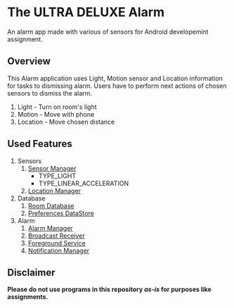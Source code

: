# The ULTRA DELUXE Alarm
An alarm app made with various of sensors for Android developemint assignment.

## Overview
This Alarm application uses Light, Motion sensor and Location information for tasks to dismissing alarm.
Users have to perform next actions of chosen sensors to dismiss the alarm.
1. Light - Turn on room's light
1. Motion - Move with phone
1. Location - Move chosen distance 

## Used Features
1. Sensors
    1. [Sensor Manager](https://developer.android.com/guide/topics/sensors/sensors_overview)
        * TYPE_LIGHT
        * TYPE_LINEAR_ACCELERATION
    1. [Location Manager](https://developer.android.com/reference/android/location/LocationManager)
1. Database
    1. [Room Database](https://developer.android.com/training/data-storage/room)
    1. [Preferences DataStore](https://developer.android.com/topic/libraries/architecture/datastore)
1. Alarm
    1. [Alarm Manager](https://developer.android.com/reference/android/app/AlarmManager)
    1. [Broadcast Receiver](https://developer.android.com/reference/android/content/BroadcastReceiver)
    1. [Foreground Service](https://developer.android.com/guide/components/foreground-services)
    1. [Notification Manager](https://developer.android.com/reference/android/app/NotificationManager)

## Disclaimer
**Please do not use programs in this repository *as-is* for purposes like assignments.**
